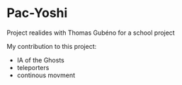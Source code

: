 # Pac-Yoshi

Project realides with Thomas Gubéno for a school project

My contribution to this project:
- IA of the Ghosts
- teleporters
- continous movment
